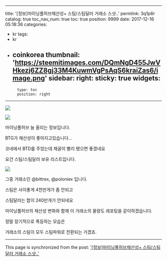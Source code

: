 
---
title: '[정보]마이닝풀허브채산성+ 스팀/스팀달러 거래소 스샷..'
permlink: 3q1p6r
catalog: true
toc_nav_num: true
toc: true
position: 9999
date: 2017-12-16 05:18:36
categories:
- kr
tags:
- kr
- coinkorea
thumbnail: 'https://steemitimages.com/DQmNgD455JwVHkezj6ZZ8gj33M4KuwmVgPsAqS6kraiZas6/image.png'
sidebar:
    right:
        sticky: true
widgets:
    -
        type: toc
        position: right
---


![](https://steemitimages.com/DQmNgD455JwVHkezj6ZZ8gj33M4KuwmVgPsAqS6kraiZas6/image.png)

![](https://steemitimages.com/DQmW3f2mRYfFZZ2f1wBomoGFFuKB6YmrWTenQqw6S6RK4P8/image.png)

마이닝풀허브 늘 올리는 정보입니다.

BTG가 채산성이 좋아지고있습니다... 

코네에서 BTD를 주었는데 채굴이 빨리 됐으면 좋겠네요


요건 스팀/스팀달러 보유 리스트입니다.

![](https://steemitimages.com/DQmQy96znibZ7icifUekYebnABZdk9My3c8CgrXBbQkoAWw/image.png)

그중 거래소인 @bittrex, @poloniex 입니다.

스팀은 사이좋게  4천만개가 좀 안되고

스팀달러는 합이 240만개가 안되네요

마이닝풀허브의 채산성 변화와 함께 이 거래소의 물량도 레포팅을 같이하겠습니다.

정말 장기적으로 폭등하는 모습은

거래소의 스팀이 모두 스팀파워로 전환되는 거겠죠.

- - -

This page is synchronized from the post: ['[정보]마이닝풀허브채산성+ 스팀/스팀달러 거래소 스샷..'](https://steemit.com/@virus707/3q1p6r)
